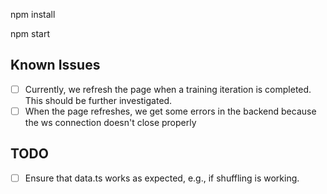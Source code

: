 npm install

npm start

## Known Issues
- [ ] Currently, we refresh the page when a training iteration is completed. This should be further investigated.
- [ ] When the page refreshes, we get some errors in the backend because the ws connection doesn't close properly

## TODO 
- [ ] Ensure that data.ts works as expected, e.g., if shuffling is working.

